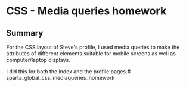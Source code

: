 # CSS - Media queries homework


## Summary

For the CSS layout of Steve's profile, I used media queries to make the attributes of different elements suitable for mobile screens as well as computer/laptop displays.

I did this for both the index and the profile pages.# sparta_global_css_mediaqueries_homework

